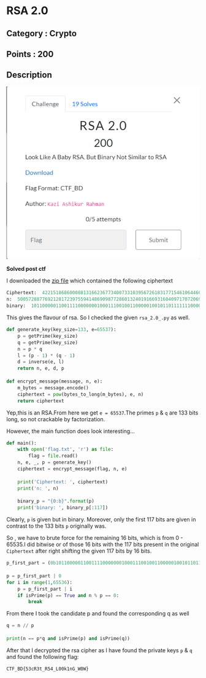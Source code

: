 # RSA 2.0
## Category : Crypto
## Points : 200

## Description
![img](/CTFs/FlagHunt_2023/Crypto/RSA%202.0/chall.png)

__Solved post ctf__

I downloaded the [zip file](https://drive.google.com/drive/folders/100y9SfkRJf3VdFZwrYGRVYRp80y2GyYZ?usp=sharing) which contained the following ciphertext
```py
Ciphertext:  42215186860008813166236773400733103956726183177154610644607876116447486521133856
n:  50057288776921281723975594148690987728601324019166931604097170720693481410035513
binary:  101100000110011110000000100011100100110000010010110111111100000101100110011000000110100111110101001010110001011000001
```

This gives the flavour of rsa. So I checked the given `rsa_2.0_.py` as well.

```py
def generate_key(key_size=133, e=65537):
    p = getPrime(key_size)
    q = getPrime(key_size)
    n = p * q
    l = (p - 1) * (q - 1)
    d = inverse(e, l)
    return n, e, d, p  

def encrypt_message(message, n, e):
    m_bytes = message.encode() 
    ciphertext = pow(bytes_to_long(m_bytes), e, n)
    return ciphertext
```

Yep,this is an RSA.From here we get `e = 65537`.The primes `p` & `q` are 133 bits long, so not crackable by factorization.

However, the main function does look interesting...
```py
def main():
    with open('flag.txt', 'r') as file:
        flag = file.read()
    n, e, _, p = generate_key()  
    ciphertext = encrypt_message(flag, n, e)
    
    print('Ciphertext: ', ciphertext)
    print('n: ', n)
    
    binary_p = "{0:b}".format(p)
    print('binary: ', binary_p[:117])
```

Clearly, `p` is given but in binary. Moreover, only the first 117 bits are given in contrast to the 133 bits `p` originally was.

So , we have to brute force for the remaining 16 bits, which is from 0 - 65535.I did bitwise or of those 16 bits with the 117 bits present in the original `Ciphertext` after right shifting the given 117 bits by 16 bits.

```py
p_first_part = (0b101100000110011110000000100011100100110000010010110111111100000101100110011000000110100111110101001010110001011000001) << 16

p = p_first_part | 0
for i in range(1,65536):
    p = p_first_part | i
    if isPrime(p) == True and n % p == 0:
        break
```

From there I took the candidate p and found the corresponding q as well

```py
q = n // p

print(n == p*q and isPrime(p) and isPrime(q))
```

After that I decrypted the rsa cipher as I have found the private keys `p` & `q` and found the following flag:

```
CTF_BD{53cR3t_R54_L00k1nG_W0W}
```

